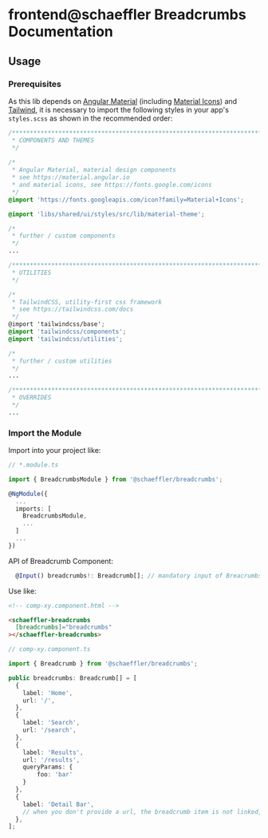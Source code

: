 # frontend@schaeffler Breadcrumbs Documentation

## Usage

### Prerequisites

As this lib depends on [Angular Material](https://material.angular.io) (including [Material Icons](https://fonts.google.com/icons)) and [Tailwind](https://tailwindcss.com/docs), it is necessary to import the following styles in your app's `styles.scss` as shown in the recommended order:

``` scss
/***************************************************************************************************
 * COMPONENTS AND THEMES
 */
 
/*
 * Angular Material, material design components
 * see https://material.angular.io
 * and material icons, see https://fonts.google.com/icons
 */
@import 'https://fonts.googleapis.com/icon?family=Material+Icons';

@import 'libs/shared/ui/styles/src/lib/material-theme';

/*
 * further / custom components
 */
...

/***************************************************************************************************
 * UTILITIES
 */

/*
 * TailwindCSS, utility-first css framework
 * see https://tailwindcss.com/docs
 */
@import 'tailwindcss/base';
@import 'tailwindcss/components';
@import 'tailwindcss/utilities';

/*
 * further / custom utilities
 */
...

/***************************************************************************************************
 * OVERRIDES
 */ 
...
```

### Import the Module

Import into your project like:

```typescript
// *.module.ts

import { BreadcrumbsModule } from '@schaeffler/breadcrumbs';

@NgModule({
  ...
  imports: [
    BreadcrumbsModule,
    ...
  ]
  ...
})
```

API of Breadcrumb Component:

```typescript
  @Input() breadcrumbs!: Breadcrumb[]; // mandatory input of Breacrumbs containing a label, a url and queryparams for routing
```

Use like:

```html
<!-- comp-xy.component.html -->

<schaeffler-breadcrumbs
  [breadcrumbs]="breadcrumbs"
></schaeffler-breadcrumbs>
```

```typescript
// comp-xy.component.ts

import { Breadcrumb } from '@schaeffler/breadcrumbs';

public breadcrumbs: Breadcrumb[] = [
  {
    label: 'Home',
    url: '/',
  },
  {
    label: 'Search',
    url: '/search',
  },
  {
    label: 'Results',
    url: '/results',
    queryParams: {
        foo: 'bar'
    }
  },
  {
    label: 'Detail Bar',
    // when you don't provide a url, the breadcrumb item is not linked, which is usually intended for the last item 
  },
];
```
